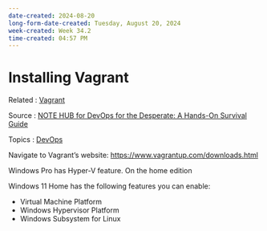 ```yaml
---
date-created: 2024-08-20
long-form-date-created: Tuesday, August 20, 2024
week-created: Week 34.2
time-created: 04:57 PM
---
```


# Installing Vagrant

Related : [Vagrant](../../3-permanent-notes-🧲/Vagrant.md)

Source : [NOTE HUB for DevOps for the Desperate: A Hands-On Survival Guide](../Book%20Notes%20and%20References%20Library%20📚/DevOps%20for%20the%20Desperate/NOTE%20HUB.md)

Topics : [DevOps](DevOps)

Navigate to Vagrant’s website: <https://www.vagrantup.com/downloads.html>

Windows Pro has Hyper-V feature. On the home edition

Windows 11 Home has the following features you can enable:

- Virtual Machine Platform
- Windows Hypervisor Platform
- Windows Subsystem for Linux
